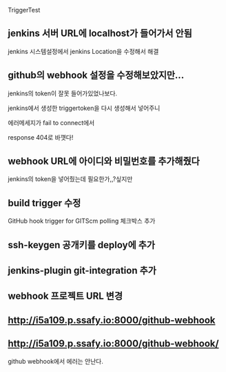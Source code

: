 TriggerTest

## jenkins 서버 URL에 localhost가 들어가서 안됨

jenkins 시스템설정에서 jenkins Location을 수정해서 해결



## github의 webhook 설정을 수정해보았지만...

jenkins의 token이 잘못 들어가있었나보다. 

jenkins에서 생성한 triggertoken을 다시 생성해서 넣어주니 

에러메세지가 fail to connect에서

response 404로 바꼇다!

## webhook URL에 아이디와 비밀번호를 추가해줬다

jenkins의 token을 넣어줬는데 필요한가,,?싶지만



## build trigger 수정

GitHub hook trigger for GITScm polling 체크박스 추가



## ssh-keygen 공개키를 deploy에 추가

## jenkins-plugin git-integration 추가

## webhook 프로젝트 URL 변경

## http://i5a109.p.ssafy.io:8000/github-webhook

## http://i5a109.p.ssafy.io:8000/github-webhook/

github webhook에서 에러는 안난다.